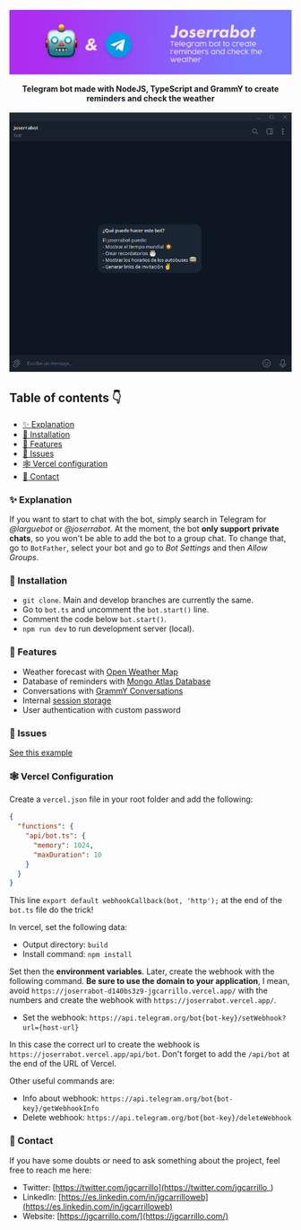 ![image](docs/images/banner.jpg)

<div align="center">
    <b>Telegram bot made with NodeJS, TypeScript and GrammY to create reminders and check the weather</b>
</div>

<div align="center">
    <br/>
    <img src="./docs/images/usage.gif" />
</div>

## Table of contents 👇

- [✨ Explanation](#-explanation)
- [🚀 Installation](#-installation)
- [🎨 Features](#-features)
- [🚩 Issues](#-issues)
- [🕸️ Vercel configuration](#-vercel-configuration)
- [💛 Contact](#-contact)

### ✨ Explanation

If you want to start to chat with the bot, simply search in Telegram for _@larguebot_ or _@joserrabot_. At the moment, the bot **only support private chats**, so you won't be able to add the bot to a group chat. To change that, go to `BotFather`, select your bot and go to _Bot Settings_ and then _Allow Groups_.

### 🚀 Installation

- `git clone`. Main and develop branches are currently the same.
- Go to `bot.ts` and uncomment the `bot.start()` line.
- Comment the code below `bot.start()`.
- `npm run dev` to run development server (local).

### 🎨 Features

- Weather forecast with [Open Weather Map](https://openweathermap.org/)
- Database of reminders with [Mongo Atlas Database](https://www.mongodb.com/atlas/database)
- Conversations with [GrammY Conversations](https://grammy.dev/plugins/conversations.html#simple-example)
- Internal [session storage](https://grammy.dev/plugins/session.html#sessions-and-storing-data-built-in)
- User authentication with custom password

### 🚩 Issues

[See this example](https://github.com/grammyjs/examples/tree/main/vercel-bot)

### 🕸️ Vercel Configuration

Create a `vercel.json` file in your root folder and add the following:

```json
{
  "functions": {
    "api/bot.ts": {
      "memory": 1024,
      "maxDuration": 10
    }
  }
}
```

This line `export default webhookCallback(bot, 'http');` at the end of the `bot.ts` file do the trick!

In vercel, set the following data:

- Output directory: `build`
- Install command: `npm install`

Set then the **environment variables**. Later, create the webhook with the following command. **Be sure to use the domain to your application**, I mean, avoid `https://joserrabot-d140bs3z9-jgcarrillo.vercel.app/` with the numbers and create the webhook with `https://joserrabot.vercel.app/`.

- Set the webhook: `https://api.telegram.org/bot{bot-key}/setWebhook?url={host-url}`

In this case the correct url to create the webhook is `https://joserrabot.vercel.app/api/bot`. Don't forget to add the `/api/bot` at the end of the URL of Vercel.

Other useful commands are:

- Info about webhook: `https://api.telegram.org/bot{bot-key}/getWebhookInfo`
- Delete webhook: `https://api.telegram.org/bot{bot-key}/deleteWebhook`

### 💛 Contact

If you have some doubts or need to ask something about the project, feel free to reach me here:

- Twitter: [https://twitter.com/jgcarrillo](https://twitter.com/jgcarrillo_)
- LinkedIn: [https://es.linkedin.com/in/jgcarrilloweb](https://es.linkedin.com/in/jgcarrilloweb)
- Website: [https://jgcarrillo.com/](https://jgcarrillo.com/)

